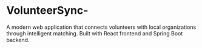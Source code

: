 # VolunteerSync-
A modern web application that connects volunteers with local organizations through intelligent matching. Built with React frontend and Spring Boot backend.

